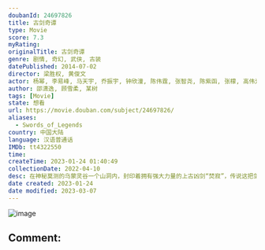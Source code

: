 ```yaml
---
doubanId: 24697826
title: 古剑奇谭
type: Movie
score: 7.3
myRating: 
originalTitle: 古剑奇谭
genre: 剧情, 奇幻, 武侠, 古装
datePublished: 2014-07-02
director: 梁胜权, 黄俊文
actor: 杨幂, 李易峰, 马天宇, 乔振宇, 钟欣潼, 陈伟霆, 张智尧, 陈紫函, 张檬, 高伟光, 张云龙, 迪丽热巴, 戚薇, 李小璐, 张杰, 郑业成, 边江, 秦俊杰, 贾青, 宝木中阳, 姜广涛, 张逸杰, 岳跃利, 杨天翔, 张维娜, 刘校妤, 刘庭羽, 赵文浩, 应昊茗, 王铮, 宗峰岩, 张磊, 赵岭, 马敬涵, 赵毅, 王一淼, 范彩儿, 许烁, 王泽霖, 龚思乐, 乔诗语, 唐小喜, 邱意浓, 沈佳凝
author: 邵潇逸, 顾雪柔, 某树
tags: [Movie]
state: 想看
url: https://movie.douban.com/subject/24697826/
aliases:
  - Swords_of_Legends
country: 中国大陆
language: 汉语普通话
IMDb: tt4322550
time: 
createTime: 2023-01-24 01:40:49
collectionDate: 2022-04-10
desc: 在神秘莫测的乌蒙灵谷一个山洞内，封印着拥有强大力量的上古凶剑“焚寂”，传说这把剑足以令持有者杀戒大开。在“焚寂”的封印即将解除之际，一群黑衣人闯入灵谷，残忍剿灭了守护凶剑韩氏一族。韩氏子嗣韩云溪（李易...
date created: 2023-01-24
date modified: 2023-03-07
---
```


![image](p2042588842.jpg)

Comment:
---
